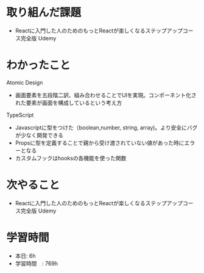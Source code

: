 # 取り組んだ課題
- Reactに入門した人のためのもっとReactが楽しくなるステップアップコース完全版 Udemy
# わかったこと
Atomic Design
- 画面要素を五段階二訳、組み合わせることでUIを実現。コンポーネント化された要素が画面を構成しているという考え方

TypeScript
- Javascriptに型をつけた（boolean,number, string, array)。より安全にバグが少なく開発できる
- Propsに型を定義することで親から受け渡されていない値があった時にエラーとなる
- カスタムフックはhooksの各機能を使った関数
# 次やること
- Reactに入門した人のためのもっとReactが楽しくなるステップアップコース完全版 Udemy
# 学習時間
- 本日: 6h
- 学習時間　: 769h
